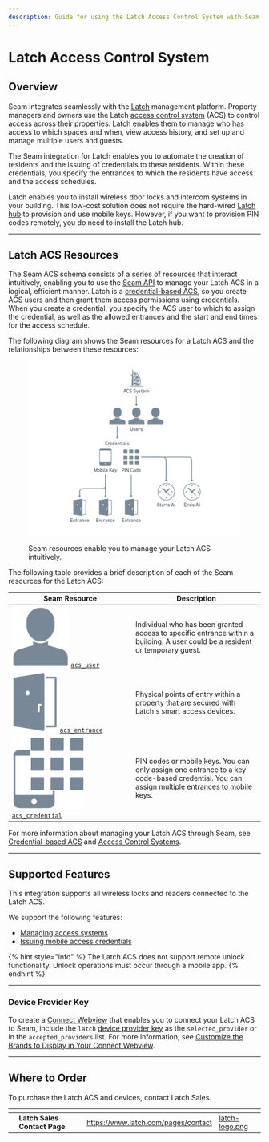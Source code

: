 ```yaml
---
description: Guide for using the Latch Access Control System with Seam
---
```


# Latch Access Control System

## Overview

Seam integrates seamlessly with the [Latch](https://www.latch.com/) management platform. Property managers and owners use the Latch [access control system](../../products/access-systems/) (ACS) to control access across their properties. Latch enables them to manage who has access to which spaces and when, view access history, and set up and manage multiple users and guests.

The Seam integration for Latch enables you to automate the creation of residents and the issuing of credentials to these residents. Within these credentials, you specify the entrances to which the residents have access and the access schedules.

Latch enables you to install wireless door locks and intercom systems in your building. This low-cost solution does not require the hard-wired [Latch hub](https://marketing.latch.com/latch-hub) to provision and use mobile keys. However, if you want to provision PIN codes remotely, you do need to install the Latch hub.

***

## Latch ACS Resources

The Seam ACS schema consists of a series of resources that interact intuitively, enabling you to use the [Seam API](broken-reference) to manage your Latch ACS in a logical, efficient manner. Latch is a [credential-based ACS](../../capability-guides/access-systems/understanding-access-control-system-differences.md#credential-based-acs), so you create ACS users and then grant them access permissions using credentials. When you create a credential, you specify the ACS user to which to assign the credential, as well as the allowed entrances and the start and end times for the access schedule.&#x20;

The following diagram shows the Seam resources for a Latch ACS and the relationships between these resources:

<figure><img src="../../.gitbook/assets/latch-acs.png" alt="Seam resources enable you to manage your Latch ACS intuitively."><figcaption><p>Seam resources enable you to manage your Latch ACS intuitively.</p></figcaption></figure>

The following table provides a brief description of each of the Seam resources for the Latch ACS:

<table><thead><tr><th width="233">Seam Resource</th><th>Description</th></tr></thead><tbody><tr><td><picture><source srcset="../../.gitbook/assets/acs-user_dark.png" media="(prefers-color-scheme: dark)"><img src="../../.gitbook/assets/acs-user_light.png" alt="" data-size="line"></picture> <a href="../../api-clients/access-control-systems/users/"><code>acs_user</code></a></td><td>Individual who has been granted access to specific entrance within a building. A user could be a resident or temporary guest.</td></tr><tr><td><picture><source srcset="../../.gitbook/assets/acs-entrance_dark.png" media="(prefers-color-scheme: dark)"><img src="../../.gitbook/assets/acs-entrance_light.png" alt="" data-size="line"></picture> <a href="../../api-clients/access-control-systems/entrances/"><code>acs_entrance</code></a></td><td>Physical points of entry within a property that are secured with Latch's smart access devices.</td></tr><tr><td><picture><source srcset="../../.gitbook/assets/acs-credential_latch_dark.png" media="(prefers-color-scheme: dark)"><img src="../../.gitbook/assets/acs-credential_latch_light.png" alt="" data-size="line"></picture> <a href="../../api-clients/access-control-systems/credentials/"><code>acs_credential</code></a></td><td>PIN codes or mobile keys. You can only assign one entrance to a key code-based credential. You can assign multiple entrances to mobile keys.</td></tr></tbody></table>

For more information about managing your Latch ACS through Seam, see [Credential-based ACS](../../capability-guides/access-systems/understanding-access-control-system-differences.md#credential-based-acs) and [Access Control Systems](../../products/access-systems/).

***

## Supported Features

This integration supports all wireless locks and readers connected to the Latch ACS.

We support the following features:

* [Managing access systems](../../products/access-systems/)
* [Issuing mobile access credentials](../../products/mobile-access-in-development/)

{% hint style="info" %}
The Latch ACS does not support remote unlock functionality. Unlock operations must occur through a mobile app.
{% endhint %}

***

### Device Provider Key

To create a [Connect Webview](../../core-concepts/connect-webviews/) that enables you to connect your Latch ACS to Seam, include the `latch` [device provider key](../../api-clients/connect-webviews/#device-provider-keys) as the `selected_provider` or in the `accepted_providers` list. For more information, see [Customize the Brands to Display in Your Connect Webview](../../core-concepts/connect-webviews/customizing-connect-webviews.md#customize-the-brands-to-display-in-your-connect-webviews).

***

## Where to Order

To purchase the Latch ACS and devices, contact Latch Sales.

<table data-card-size="large" data-view="cards"><thead><tr><th></th><th></th><th></th><th data-hidden data-card-target data-type="content-ref"></th><th data-hidden data-card-cover data-type="files"></th></tr></thead><tbody><tr><td></td><td><strong>Latch Sales Contact Page</strong></td><td></td><td><a href="https://www.latch.com/pages/contact">https://www.latch.com/pages/contact</a></td><td><a href="../../.gitbook/assets/latch-logo.png">latch-logo.png</a></td></tr></tbody></table>
